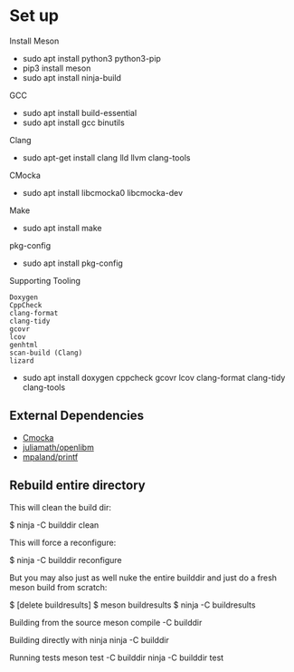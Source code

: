 # Set up

Install Meson
- sudo apt install python3 python3-pip
- pip3 install meson
- sudo apt install ninja-build

GCC
- sudo apt install build-essential
- sudo apt install gcc binutils

Clang
- sudo apt-get install clang lld llvm clang-tools

CMocka
- sudo apt install libcmocka0 libcmocka-dev

Make
- sudo apt install make

pkg-config
- sudo apt install pkg-config

Supporting Tooling

    Doxygen
    CppCheck
    clang-format
    clang-tidy
    gcovr
    lcov
    genhtml
    scan-build (Clang)
    lizard
- sudo apt install doxygen cppcheck gcovr lcov clang-format clang-tidy clang-tools

## External Dependencies

- [Cmocka](https://cmocka.org/)
- [juliamath/openlibm](https://github.com/JuliaMath/openlibm)
- [mpaland/printf](https://github.com/mpaland/printf)

## Rebuild entire directory
This will clean the build dir:

$ ninja -C builddir clean

This will force a reconfigure:

$ ninja -C builddir reconfigure

But you may also just as well nuke the entire builddir and just do a
fresh meson build from scratch:

$ [delete buildresults]
$ meson buildresults
$ ninja -C buildresults 

Building from the source
meson compile -C builddir

Building directly with ninja
ninja -C builddir

Running tests
meson test -C builddir
ninja -C builddir test